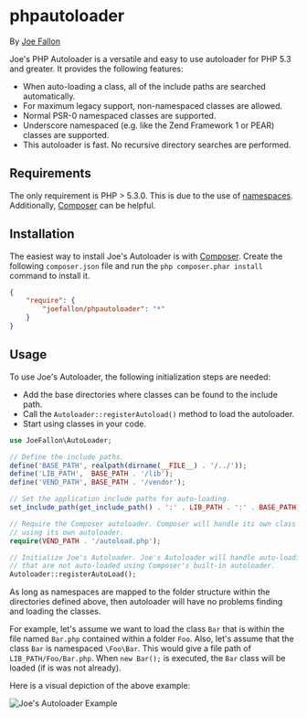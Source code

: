 # phpautoloader

By [Joe Fallon](http://blog.joefallon.net)

Joe's PHP Autoloader is a versatile and easy to use autoloader for PHP 5.3 and greater.
It provides the following features:

*   When auto-loading a class, all of the include paths are searched automatically.
*   For maximum legacy support, non-namespaced classes are allowed.
*   Normal PSR-0 namespaced classes are supported.
*   Underscore namespaced (e.g. like the Zend Framework 1 or PEAR) classes are supported.
*   This autoloader is fast. No recursive directory searches are performed. 

## Requirements

The only requirement is PHP > 5.3.0. This is due to the use of
[namespaces](http://www.php.net/manual/en/language.namespaces.rationale.php).
Additionally, [Composer](https://getcomposer.org/) can be helpful.

## Installation

The easiest way to install Joe's Autoloader is with
[Composer](https://getcomposer.org/). Create the following `composer.json` file
and run the `php composer.phar install` command to install it.

```json
{
    "require": {
        "joefallon/phpautoloader": "*"
    }
}
```

## Usage

To use Joe's Autoloader, the following initialization steps are needed:

* Add the base directories where classes can be found to the include path.
* Call the `Autoloader::registerAutoload()` method to load the autoloader.
* Start using classes in your code.

```php
use JoeFallon\AutoLoader;

// Define the include paths.
define('BASE_PATH', realpath(dirname(__FILE__) . '/../'));
define('LIB_PATH',  BASE_PATH . '/lib');
define('VEND_PATH', BASE_PATH . '/vendor');

// Set the application include paths for auto-loading.
set_include_path(get_include_path() . ':' . LIB_PATH . ':' . BASE_PATH);

// Require the Composer autoloader. Composer will handle its own class auto-loading
// using its own autoloader.
require(VEND_PATH . '/autoload.php');

// Initialize Joe's Autoloader. Joe's Autoloader will handle auto-loading any classes
// that are not auto-loaded using Composer's built-in autoloader.
Autoloader::registerAutoLoad();
```

As long as namespaces are mapped to the folder structure within the directories
defined above, then autoloader will have no problems finding and loading the
classes.

For example, let's assume we want to load the class `Bar` that is within the file
named `Bar.php` contained within a folder `Foo`. Also, let's assume that the class
`Bar` is namespaced `\Foo\Bar`. This would give a file path of `LIB_PATH/Foo/Bar.php`. 
When `new Bar();` is executed, the `Bar` class will be loaded (if is was not already).

Here is a visual depiction of the above example:

![Joe's Autoloader Example](http://i.imgur.com/7GjiNg2.png)
